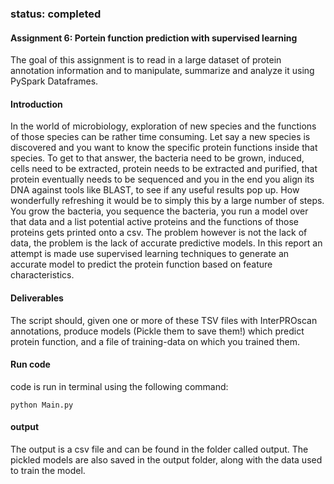 ### status: completed
#### Assignment 6: Portein function prediction with supervised learning
The goal of this assignment is to read in a large dataset of protein annotation information and to manipulate, summarize and analyze it using PySpark Dataframes.

#### Introduction
In the world of microbiology, exploration of new species and the functions of those species can be rather time consuming. Let say a new species is discovered and you want to know the specific protein functions inside that species. To get to that answer, the bacteria need to be grown, induced, cells need to be extracted, protein needs to be extracted and purified, that protein eventually needs to be sequenced and you in the end you align its DNA against tools like BLAST, to see if any useful results pop up. How wonderfully refreshing it would be to simply this by a large number of steps. You grow the bacteria, you sequence the bacteria, you run a model over that data and a list potential active proteins and the functions of those proteins gets printed onto a csv. The problem however is not the lack of data, the problem is the lack of accurate predictive models. In this report an attempt is made use supervised learning techniques to generate an accurate model to predict the protein function based on feature characteristics. 

#### Deliverables
The script should, given one or more of these TSV files with InterPROscan annotations, produce models (Pickle them to save them!) which predict protein function, and a file of training-data on which you trained them.

#### Run code
code is run in terminal using the following command:
```
python Main.py
```

#### output
The output is a csv file and can be found in the folder called output.
The pickled models are also saved in the output folder, along with the data used to train the model.
